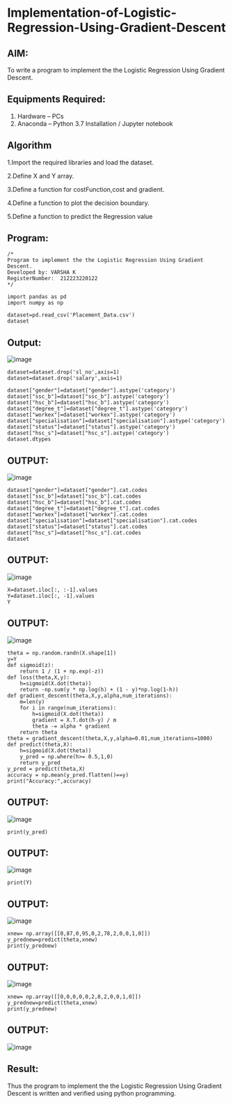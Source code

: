# Implementation-of-Logistic-Regression-Using-Gradient-Descent

## AIM:
To write a program to implement the the Logistic Regression Using Gradient Descent.

## Equipments Required:
1. Hardware – PCs
2. Anaconda – Python 3.7 Installation / Jupyter notebook

## Algorithm
1.Import the required libraries and load the dataset.

2.Define X and Y array.

3.Define a function for costFunction,cost and gradient.

4.Define a function to plot the decision boundary.

5.Define a function to predict the Regression value

## Program:
```
/*
Program to implement the the Logistic Regression Using Gradient Descent.
Developed by: VARSHA K
RegisterNumber:  212223220122
*/
```
```
import pandas as pd
import numpy as np
```
```
dataset=pd.read_csv('Placement_Data.csv')
dataset
```

## Output:
![image](https://github.com/user-attachments/assets/edf28c53-e60e-489c-ab67-5266dc5cfb87)

```
dataset=dataset.drop('sl_no',axis=1)
dataset=dataset.drop('salary',axis=1)
```
```
dataset["gender"]=dataset["gender"].astype('category')
dataset["ssc_b"]=dataset["ssc_b"].astype('category')
dataset["hsc_b"]=dataset["hsc_b"].astype('category')
dataset["degree_t"]=dataset["degree_t"].astype('category')
dataset["workex"]=dataset["workex"].astype('category')
dataset["specialisation"]=dataset["specialisation"].astype('category')    
dataset["status"]=dataset["status"].astype('category') 
dataset["hsc_s"]=dataset["hsc_s"].astype('category')
dataset.dtypes
```
## OUTPUT:
![image](https://github.com/user-attachments/assets/35e2d850-6609-4c82-b1d0-edc372b75792)

```
dataset["gender"]=dataset["gender"].cat.codes
dataset["ssc_b"]=dataset["ssc_b"].cat.codes
dataset["hsc_b"]=dataset["hsc_b"].cat.codes
dataset["degree_t"]=dataset["degree_t"].cat.codes
dataset["workex"]=dataset["workex"].cat.codes
dataset["specialisation"]=dataset["specialisation"].cat.codes   
dataset["status"]=dataset["status"].cat.codes
dataset["hsc_s"]=dataset["hsc_s"].cat.codes
dataset
```
## OUTPUT:
![image](https://github.com/user-attachments/assets/afe21e3e-e87c-4c13-8afd-7c48c50ae401)

```
X=dataset.iloc[:, :-1].values
Y=dataset.iloc[:, -1].values
Y
```
## OUTPUT:
![image](https://github.com/user-attachments/assets/3713a629-90f6-43e6-8d02-5511783a9b99)
```
theta = np.random.randn(X.shape[1])
y=Y
def sigmoid(z):
    return 1 / (1 + np.exp(-z))
def loss(theta,X,y):
    h=sigmoid(X.dot(theta))
    return -np.sum(y * np.log(h) + (1 - y)*np.log(1-h))
def gradient_descent(theta,X,y,alpha,num_iterations):
    m=len(y)
    for i in range(num_iterations):
        h=sigmoid(X.dot(theta))
        gradient = X.T.dot(h-y) / m
        theta -= alpha * gradient
    return theta
theta = gradient_descent(theta,X,y,alpha=0.01,num_iterations=1000)
def predict(theta,X):
    h=sigmoid(X.dot(theta))
    y_pred = np.where(h>= 0.5,1,0)
    return y_pred
y_pred = predict(theta,X)
accuracy = np.mean(y_pred.flatten()==y)
print("Accuracy:",accuracy)
```
## OUTPUT:
![image](https://github.com/user-attachments/assets/9ed69d65-8b16-4beb-9778-9b3038c44a40)

```
print(y_pred)
```
## OUTPUT:
![image](https://github.com/user-attachments/assets/2db9c6e0-70b9-4208-a684-555142e81cb0)

```
print(Y)
```
## OUTPUT:
![image](https://github.com/user-attachments/assets/4ac5ce45-0c7b-4628-b8a9-2c92ec78385b)

```
xnew= np.array([[0,87,0,95,0,2,78,2,0,0,1,0]])
y_prednew=predict(theta,xnew)
print(y_prednew)
```
## OUTPUT:
![image](https://github.com/user-attachments/assets/27861fbf-a4ee-4715-a623-9e3a4e69a796)

```
xnew= np.array([[0,0,0,0,0,2,8,2,0,0,1,0]])
y_prednew=predict(theta,xnew)
print(y_prednew)
```
## OUTPUT:
![image](https://github.com/user-attachments/assets/414697aa-e3c4-4660-8b6e-6e4fdbb5fc93)


## Result:
Thus the program to implement the the Logistic Regression Using Gradient Descent is written and verified using python programming.

